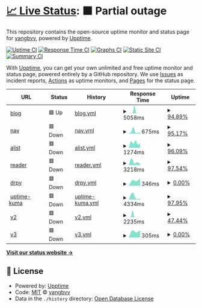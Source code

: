 # [📈 Live Status](https://yangbvv.github.io/upptime): <!--live status--> **🟧 Partial outage**

This repository contains the open-source uptime monitor and status page for [yangbvv](https://yangbvv.github.io/upptime), powered by [Upptime](https://github.com/upptime/upptime).

[![Uptime CI](https://github.com/yangbvv/upptime/workflows/Uptime%20CI/badge.svg)](https://github.com/yangbvv/upptime/actions?query=workflow%3A%22Uptime+CI%22)
[![Response Time CI](https://github.com/yangbvv/upptime/workflows/Response%20Time%20CI/badge.svg)](https://github.com/yangbvv/upptime/actions?query=workflow%3A%22Response+Time+CI%22)
[![Graphs CI](https://github.com/yangbvv/upptime/workflows/Graphs%20CI/badge.svg)](https://github.com/yangbvv/upptime/actions?query=workflow%3A%22Graphs+CI%22)
[![Static Site CI](https://github.com/yangbvv/upptime/workflows/Static%20Site%20CI/badge.svg)](https://github.com/yangbvv/upptime/actions?query=workflow%3A%22Static+Site+CI%22)
[![Summary CI](https://github.com/yangbvv/upptime/workflows/Summary%20CI/badge.svg)](https://github.com/yangbvv/upptime/actions?query=workflow%3A%22Summary+CI%22)

With [Upptime](https://upptime.js.org), you can get your own unlimited and free uptime monitor and status page, powered entirely by a GitHub repository. We use [Issues](https://github.com/yangbvv/upptime/issues) as incident reports, [Actions](https://github.com/yangbvv/upptime/actions) as uptime monitors, and [Pages](https://yangbvv.github.io/upptime) for the status page.

<!--start: status pages-->
<!-- This summary is generated by Upptime (https://github.com/upptime/upptime) -->
<!-- Do not edit this manually, your changes will be overwritten -->
<!-- prettier-ignore -->
| URL | Status | History | Response Time | Uptime |
| --- | ------ | ------- | ------------- | ------ |
| <img alt="" src="https://icons.duckduckgo.com/ip3/blog.yangbvv.repl.co.ico" height="13"> [blog](https://blog.yangbvv.repl.co) | 🟩 Up | [blog.yml](https://github.com/yangbvv/upptime/commits/HEAD/history/blog.yml) | <details><summary><img alt="Response time graph" src="./graphs/blog/response-time-week.png" height="20"> 5058ms</summary><br><a href="https://yangbvv.github.io/upptime/history/blog"><img alt="Response time 5058" src="https://img.shields.io/endpoint?url=https%3A%2F%2Fraw.githubusercontent.com%2Fyangbvv%2Fupptime%2FHEAD%2Fapi%2Fblog%2Fresponse-time.json"></a><br><a href="https://yangbvv.github.io/upptime/history/blog"><img alt="24-hour response time 6198" src="https://img.shields.io/endpoint?url=https%3A%2F%2Fraw.githubusercontent.com%2Fyangbvv%2Fupptime%2FHEAD%2Fapi%2Fblog%2Fresponse-time-day.json"></a><br><a href="https://yangbvv.github.io/upptime/history/blog"><img alt="7-day response time 5058" src="https://img.shields.io/endpoint?url=https%3A%2F%2Fraw.githubusercontent.com%2Fyangbvv%2Fupptime%2FHEAD%2Fapi%2Fblog%2Fresponse-time-week.json"></a><br><a href="https://yangbvv.github.io/upptime/history/blog"><img alt="30-day response time 5058" src="https://img.shields.io/endpoint?url=https%3A%2F%2Fraw.githubusercontent.com%2Fyangbvv%2Fupptime%2FHEAD%2Fapi%2Fblog%2Fresponse-time-month.json"></a><br><a href="https://yangbvv.github.io/upptime/history/blog"><img alt="1-year response time 5058" src="https://img.shields.io/endpoint?url=https%3A%2F%2Fraw.githubusercontent.com%2Fyangbvv%2Fupptime%2FHEAD%2Fapi%2Fblog%2Fresponse-time-year.json"></a></details> | <details><summary><a href="https://yangbvv.github.io/upptime/history/blog">94.89%</a></summary><a href="https://yangbvv.github.io/upptime/history/blog"><img alt="All-time uptime 94.89%" src="https://img.shields.io/endpoint?url=https%3A%2F%2Fraw.githubusercontent.com%2Fyangbvv%2Fupptime%2FHEAD%2Fapi%2Fblog%2Fuptime.json"></a><br><a href="https://yangbvv.github.io/upptime/history/blog"><img alt="24-hour uptime 96.09%" src="https://img.shields.io/endpoint?url=https%3A%2F%2Fraw.githubusercontent.com%2Fyangbvv%2Fupptime%2FHEAD%2Fapi%2Fblog%2Fuptime-day.json"></a><br><a href="https://yangbvv.github.io/upptime/history/blog"><img alt="7-day uptime 94.89%" src="https://img.shields.io/endpoint?url=https%3A%2F%2Fraw.githubusercontent.com%2Fyangbvv%2Fupptime%2FHEAD%2Fapi%2Fblog%2Fuptime-week.json"></a><br><a href="https://yangbvv.github.io/upptime/history/blog"><img alt="30-day uptime 94.89%" src="https://img.shields.io/endpoint?url=https%3A%2F%2Fraw.githubusercontent.com%2Fyangbvv%2Fupptime%2FHEAD%2Fapi%2Fblog%2Fuptime-month.json"></a><br><a href="https://yangbvv.github.io/upptime/history/blog"><img alt="1-year uptime 94.89%" src="https://img.shields.io/endpoint?url=https%3A%2F%2Fraw.githubusercontent.com%2Fyangbvv%2Fupptime%2FHEAD%2Fapi%2Fblog%2Fuptime-year.json"></a></details>
| <img alt="" src="https://icons.duckduckgo.com/ip3/nav.yangbvv.repl.co.ico" height="13"> [nav](https://nav.yangbvv.repl.co) | 🟥 Down | [nav.yml](https://github.com/yangbvv/upptime/commits/HEAD/history/nav.yml) | <details><summary><img alt="Response time graph" src="./graphs/nav/response-time-week.png" height="20"> 675ms</summary><br><a href="https://yangbvv.github.io/upptime/history/nav"><img alt="Response time 675" src="https://img.shields.io/endpoint?url=https%3A%2F%2Fraw.githubusercontent.com%2Fyangbvv%2Fupptime%2FHEAD%2Fapi%2Fnav%2Fresponse-time.json"></a><br><a href="https://yangbvv.github.io/upptime/history/nav"><img alt="24-hour response time 384" src="https://img.shields.io/endpoint?url=https%3A%2F%2Fraw.githubusercontent.com%2Fyangbvv%2Fupptime%2FHEAD%2Fapi%2Fnav%2Fresponse-time-day.json"></a><br><a href="https://yangbvv.github.io/upptime/history/nav"><img alt="7-day response time 675" src="https://img.shields.io/endpoint?url=https%3A%2F%2Fraw.githubusercontent.com%2Fyangbvv%2Fupptime%2FHEAD%2Fapi%2Fnav%2Fresponse-time-week.json"></a><br><a href="https://yangbvv.github.io/upptime/history/nav"><img alt="30-day response time 675" src="https://img.shields.io/endpoint?url=https%3A%2F%2Fraw.githubusercontent.com%2Fyangbvv%2Fupptime%2FHEAD%2Fapi%2Fnav%2Fresponse-time-month.json"></a><br><a href="https://yangbvv.github.io/upptime/history/nav"><img alt="1-year response time 675" src="https://img.shields.io/endpoint?url=https%3A%2F%2Fraw.githubusercontent.com%2Fyangbvv%2Fupptime%2FHEAD%2Fapi%2Fnav%2Fresponse-time-year.json"></a></details> | <details><summary><a href="https://yangbvv.github.io/upptime/history/nav">95.17%</a></summary><a href="https://yangbvv.github.io/upptime/history/nav"><img alt="All-time uptime 95.17%" src="https://img.shields.io/endpoint?url=https%3A%2F%2Fraw.githubusercontent.com%2Fyangbvv%2Fupptime%2FHEAD%2Fapi%2Fnav%2Fuptime.json"></a><br><a href="https://yangbvv.github.io/upptime/history/nav"><img alt="24-hour uptime 96.70%" src="https://img.shields.io/endpoint?url=https%3A%2F%2Fraw.githubusercontent.com%2Fyangbvv%2Fupptime%2FHEAD%2Fapi%2Fnav%2Fuptime-day.json"></a><br><a href="https://yangbvv.github.io/upptime/history/nav"><img alt="7-day uptime 95.17%" src="https://img.shields.io/endpoint?url=https%3A%2F%2Fraw.githubusercontent.com%2Fyangbvv%2Fupptime%2FHEAD%2Fapi%2Fnav%2Fuptime-week.json"></a><br><a href="https://yangbvv.github.io/upptime/history/nav"><img alt="30-day uptime 95.17%" src="https://img.shields.io/endpoint?url=https%3A%2F%2Fraw.githubusercontent.com%2Fyangbvv%2Fupptime%2FHEAD%2Fapi%2Fnav%2Fuptime-month.json"></a><br><a href="https://yangbvv.github.io/upptime/history/nav"><img alt="1-year uptime 95.17%" src="https://img.shields.io/endpoint?url=https%3A%2F%2Fraw.githubusercontent.com%2Fyangbvv%2Fupptime%2FHEAD%2Fapi%2Fnav%2Fuptime-year.json"></a></details>
| <img alt="" src="https://icons.duckduckgo.com/ip3/alist.yangbvv.repl.co.ico" height="13"> [alist](https://alist.yangbvv.repl.co) | 🟥 Down | [alist.yml](https://github.com/yangbvv/upptime/commits/HEAD/history/alist.yml) | <details><summary><img alt="Response time graph" src="./graphs/alist/response-time-week.png" height="20"> 1274ms</summary><br><a href="https://yangbvv.github.io/upptime/history/alist"><img alt="Response time 1274" src="https://img.shields.io/endpoint?url=https%3A%2F%2Fraw.githubusercontent.com%2Fyangbvv%2Fupptime%2FHEAD%2Fapi%2Falist%2Fresponse-time.json"></a><br><a href="https://yangbvv.github.io/upptime/history/alist"><img alt="24-hour response time 3195" src="https://img.shields.io/endpoint?url=https%3A%2F%2Fraw.githubusercontent.com%2Fyangbvv%2Fupptime%2FHEAD%2Fapi%2Falist%2Fresponse-time-day.json"></a><br><a href="https://yangbvv.github.io/upptime/history/alist"><img alt="7-day response time 1274" src="https://img.shields.io/endpoint?url=https%3A%2F%2Fraw.githubusercontent.com%2Fyangbvv%2Fupptime%2FHEAD%2Fapi%2Falist%2Fresponse-time-week.json"></a><br><a href="https://yangbvv.github.io/upptime/history/alist"><img alt="30-day response time 1274" src="https://img.shields.io/endpoint?url=https%3A%2F%2Fraw.githubusercontent.com%2Fyangbvv%2Fupptime%2FHEAD%2Fapi%2Falist%2Fresponse-time-month.json"></a><br><a href="https://yangbvv.github.io/upptime/history/alist"><img alt="1-year response time 1274" src="https://img.shields.io/endpoint?url=https%3A%2F%2Fraw.githubusercontent.com%2Fyangbvv%2Fupptime%2FHEAD%2Fapi%2Falist%2Fresponse-time-year.json"></a></details> | <details><summary><a href="https://yangbvv.github.io/upptime/history/alist">96.09%</a></summary><a href="https://yangbvv.github.io/upptime/history/alist"><img alt="All-time uptime 96.09%" src="https://img.shields.io/endpoint?url=https%3A%2F%2Fraw.githubusercontent.com%2Fyangbvv%2Fupptime%2FHEAD%2Fapi%2Falist%2Fuptime.json"></a><br><a href="https://yangbvv.github.io/upptime/history/alist"><img alt="24-hour uptime 96.70%" src="https://img.shields.io/endpoint?url=https%3A%2F%2Fraw.githubusercontent.com%2Fyangbvv%2Fupptime%2FHEAD%2Fapi%2Falist%2Fuptime-day.json"></a><br><a href="https://yangbvv.github.io/upptime/history/alist"><img alt="7-day uptime 96.09%" src="https://img.shields.io/endpoint?url=https%3A%2F%2Fraw.githubusercontent.com%2Fyangbvv%2Fupptime%2FHEAD%2Fapi%2Falist%2Fuptime-week.json"></a><br><a href="https://yangbvv.github.io/upptime/history/alist"><img alt="30-day uptime 96.09%" src="https://img.shields.io/endpoint?url=https%3A%2F%2Fraw.githubusercontent.com%2Fyangbvv%2Fupptime%2FHEAD%2Fapi%2Falist%2Fuptime-month.json"></a><br><a href="https://yangbvv.github.io/upptime/history/alist"><img alt="1-year uptime 96.09%" src="https://img.shields.io/endpoint?url=https%3A%2F%2Fraw.githubusercontent.com%2Fyangbvv%2Fupptime%2FHEAD%2Fapi%2Falist%2Fuptime-year.json"></a></details>
| <img alt="" src="https://icons.duckduckgo.com/ip3/reader.yangbvv.repl.co.ico" height="13"> [reader](https://reader.yangbvv.repl.co) | 🟥 Down | [reader.yml](https://github.com/yangbvv/upptime/commits/HEAD/history/reader.yml) | <details><summary><img alt="Response time graph" src="./graphs/reader/response-time-week.png" height="20"> 3218ms</summary><br><a href="https://yangbvv.github.io/upptime/history/reader"><img alt="Response time 3218" src="https://img.shields.io/endpoint?url=https%3A%2F%2Fraw.githubusercontent.com%2Fyangbvv%2Fupptime%2FHEAD%2Fapi%2Freader%2Fresponse-time.json"></a><br><a href="https://yangbvv.github.io/upptime/history/reader"><img alt="24-hour response time 5757" src="https://img.shields.io/endpoint?url=https%3A%2F%2Fraw.githubusercontent.com%2Fyangbvv%2Fupptime%2FHEAD%2Fapi%2Freader%2Fresponse-time-day.json"></a><br><a href="https://yangbvv.github.io/upptime/history/reader"><img alt="7-day response time 3218" src="https://img.shields.io/endpoint?url=https%3A%2F%2Fraw.githubusercontent.com%2Fyangbvv%2Fupptime%2FHEAD%2Fapi%2Freader%2Fresponse-time-week.json"></a><br><a href="https://yangbvv.github.io/upptime/history/reader"><img alt="30-day response time 3218" src="https://img.shields.io/endpoint?url=https%3A%2F%2Fraw.githubusercontent.com%2Fyangbvv%2Fupptime%2FHEAD%2Fapi%2Freader%2Fresponse-time-month.json"></a><br><a href="https://yangbvv.github.io/upptime/history/reader"><img alt="1-year response time 3218" src="https://img.shields.io/endpoint?url=https%3A%2F%2Fraw.githubusercontent.com%2Fyangbvv%2Fupptime%2FHEAD%2Fapi%2Freader%2Fresponse-time-year.json"></a></details> | <details><summary><a href="https://yangbvv.github.io/upptime/history/reader">97.54%</a></summary><a href="https://yangbvv.github.io/upptime/history/reader"><img alt="All-time uptime 97.54%" src="https://img.shields.io/endpoint?url=https%3A%2F%2Fraw.githubusercontent.com%2Fyangbvv%2Fupptime%2FHEAD%2Fapi%2Freader%2Fuptime.json"></a><br><a href="https://yangbvv.github.io/upptime/history/reader"><img alt="24-hour uptime 99.99%" src="https://img.shields.io/endpoint?url=https%3A%2F%2Fraw.githubusercontent.com%2Fyangbvv%2Fupptime%2FHEAD%2Fapi%2Freader%2Fuptime-day.json"></a><br><a href="https://yangbvv.github.io/upptime/history/reader"><img alt="7-day uptime 97.54%" src="https://img.shields.io/endpoint?url=https%3A%2F%2Fraw.githubusercontent.com%2Fyangbvv%2Fupptime%2FHEAD%2Fapi%2Freader%2Fuptime-week.json"></a><br><a href="https://yangbvv.github.io/upptime/history/reader"><img alt="30-day uptime 97.54%" src="https://img.shields.io/endpoint?url=https%3A%2F%2Fraw.githubusercontent.com%2Fyangbvv%2Fupptime%2FHEAD%2Fapi%2Freader%2Fuptime-month.json"></a><br><a href="https://yangbvv.github.io/upptime/history/reader"><img alt="1-year uptime 97.54%" src="https://img.shields.io/endpoint?url=https%3A%2F%2Fraw.githubusercontent.com%2Fyangbvv%2Fupptime%2FHEAD%2Fapi%2Freader%2Fuptime-year.json"></a></details>
| <img alt="" src="https://icons.duckduckgo.com/ip3/drpy.yangbvv.repl.co.ico" height="13"> [drpy](https://drpy.yangbvv.repl.co) | 🟥 Down | [drpy.yml](https://github.com/yangbvv/upptime/commits/HEAD/history/drpy.yml) | <details><summary><img alt="Response time graph" src="./graphs/drpy/response-time-week.png" height="20"> 346ms</summary><br><a href="https://yangbvv.github.io/upptime/history/drpy"><img alt="Response time 346" src="https://img.shields.io/endpoint?url=https%3A%2F%2Fraw.githubusercontent.com%2Fyangbvv%2Fupptime%2FHEAD%2Fapi%2Fdrpy%2Fresponse-time.json"></a><br><a href="https://yangbvv.github.io/upptime/history/drpy"><img alt="24-hour response time 438" src="https://img.shields.io/endpoint?url=https%3A%2F%2Fraw.githubusercontent.com%2Fyangbvv%2Fupptime%2FHEAD%2Fapi%2Fdrpy%2Fresponse-time-day.json"></a><br><a href="https://yangbvv.github.io/upptime/history/drpy"><img alt="7-day response time 346" src="https://img.shields.io/endpoint?url=https%3A%2F%2Fraw.githubusercontent.com%2Fyangbvv%2Fupptime%2FHEAD%2Fapi%2Fdrpy%2Fresponse-time-week.json"></a><br><a href="https://yangbvv.github.io/upptime/history/drpy"><img alt="30-day response time 346" src="https://img.shields.io/endpoint?url=https%3A%2F%2Fraw.githubusercontent.com%2Fyangbvv%2Fupptime%2FHEAD%2Fapi%2Fdrpy%2Fresponse-time-month.json"></a><br><a href="https://yangbvv.github.io/upptime/history/drpy"><img alt="1-year response time 346" src="https://img.shields.io/endpoint?url=https%3A%2F%2Fraw.githubusercontent.com%2Fyangbvv%2Fupptime%2FHEAD%2Fapi%2Fdrpy%2Fresponse-time-year.json"></a></details> | <details><summary><a href="https://yangbvv.github.io/upptime/history/drpy">0.00%</a></summary><a href="https://yangbvv.github.io/upptime/history/drpy"><img alt="All-time uptime 0.00%" src="https://img.shields.io/endpoint?url=https%3A%2F%2Fraw.githubusercontent.com%2Fyangbvv%2Fupptime%2FHEAD%2Fapi%2Fdrpy%2Fuptime.json"></a><br><a href="https://yangbvv.github.io/upptime/history/drpy"><img alt="24-hour uptime 0.00%" src="https://img.shields.io/endpoint?url=https%3A%2F%2Fraw.githubusercontent.com%2Fyangbvv%2Fupptime%2FHEAD%2Fapi%2Fdrpy%2Fuptime-day.json"></a><br><a href="https://yangbvv.github.io/upptime/history/drpy"><img alt="7-day uptime 0.00%" src="https://img.shields.io/endpoint?url=https%3A%2F%2Fraw.githubusercontent.com%2Fyangbvv%2Fupptime%2FHEAD%2Fapi%2Fdrpy%2Fuptime-week.json"></a><br><a href="https://yangbvv.github.io/upptime/history/drpy"><img alt="30-day uptime 0.00%" src="https://img.shields.io/endpoint?url=https%3A%2F%2Fraw.githubusercontent.com%2Fyangbvv%2Fupptime%2FHEAD%2Fapi%2Fdrpy%2Fuptime-month.json"></a><br><a href="https://yangbvv.github.io/upptime/history/drpy"><img alt="1-year uptime 0.00%" src="https://img.shields.io/endpoint?url=https%3A%2F%2Fraw.githubusercontent.com%2Fyangbvv%2Fupptime%2FHEAD%2Fapi%2Fdrpy%2Fuptime-year.json"></a></details>
| <img alt="" src="https://icons.duckduckgo.com/ip3/uptime-kuma.yangbvv.repl.co.ico" height="13"> [uptime-kuma](https://uptime-kuma.yangbvv.repl.co) | 🟥 Down | [uptime-kuma.yml](https://github.com/yangbvv/upptime/commits/HEAD/history/uptime-kuma.yml) | <details><summary><img alt="Response time graph" src="./graphs/uptime-kuma/response-time-week.png" height="20"> 4334ms</summary><br><a href="https://yangbvv.github.io/upptime/history/uptime-kuma"><img alt="Response time 4334" src="https://img.shields.io/endpoint?url=https%3A%2F%2Fraw.githubusercontent.com%2Fyangbvv%2Fupptime%2FHEAD%2Fapi%2Fuptime-kuma%2Fresponse-time.json"></a><br><a href="https://yangbvv.github.io/upptime/history/uptime-kuma"><img alt="24-hour response time 5192" src="https://img.shields.io/endpoint?url=https%3A%2F%2Fraw.githubusercontent.com%2Fyangbvv%2Fupptime%2FHEAD%2Fapi%2Fuptime-kuma%2Fresponse-time-day.json"></a><br><a href="https://yangbvv.github.io/upptime/history/uptime-kuma"><img alt="7-day response time 4334" src="https://img.shields.io/endpoint?url=https%3A%2F%2Fraw.githubusercontent.com%2Fyangbvv%2Fupptime%2FHEAD%2Fapi%2Fuptime-kuma%2Fresponse-time-week.json"></a><br><a href="https://yangbvv.github.io/upptime/history/uptime-kuma"><img alt="30-day response time 4334" src="https://img.shields.io/endpoint?url=https%3A%2F%2Fraw.githubusercontent.com%2Fyangbvv%2Fupptime%2FHEAD%2Fapi%2Fuptime-kuma%2Fresponse-time-month.json"></a><br><a href="https://yangbvv.github.io/upptime/history/uptime-kuma"><img alt="1-year response time 4334" src="https://img.shields.io/endpoint?url=https%3A%2F%2Fraw.githubusercontent.com%2Fyangbvv%2Fupptime%2FHEAD%2Fapi%2Fuptime-kuma%2Fresponse-time-year.json"></a></details> | <details><summary><a href="https://yangbvv.github.io/upptime/history/uptime-kuma">97.95%</a></summary><a href="https://yangbvv.github.io/upptime/history/uptime-kuma"><img alt="All-time uptime 97.95%" src="https://img.shields.io/endpoint?url=https%3A%2F%2Fraw.githubusercontent.com%2Fyangbvv%2Fupptime%2FHEAD%2Fapi%2Fuptime-kuma%2Fuptime.json"></a><br><a href="https://yangbvv.github.io/upptime/history/uptime-kuma"><img alt="24-hour uptime 95.30%" src="https://img.shields.io/endpoint?url=https%3A%2F%2Fraw.githubusercontent.com%2Fyangbvv%2Fupptime%2FHEAD%2Fapi%2Fuptime-kuma%2Fuptime-day.json"></a><br><a href="https://yangbvv.github.io/upptime/history/uptime-kuma"><img alt="7-day uptime 97.95%" src="https://img.shields.io/endpoint?url=https%3A%2F%2Fraw.githubusercontent.com%2Fyangbvv%2Fupptime%2FHEAD%2Fapi%2Fuptime-kuma%2Fuptime-week.json"></a><br><a href="https://yangbvv.github.io/upptime/history/uptime-kuma"><img alt="30-day uptime 97.95%" src="https://img.shields.io/endpoint?url=https%3A%2F%2Fraw.githubusercontent.com%2Fyangbvv%2Fupptime%2FHEAD%2Fapi%2Fuptime-kuma%2Fuptime-month.json"></a><br><a href="https://yangbvv.github.io/upptime/history/uptime-kuma"><img alt="1-year uptime 97.95%" src="https://img.shields.io/endpoint?url=https%3A%2F%2Fraw.githubusercontent.com%2Fyangbvv%2Fupptime%2FHEAD%2Fapi%2Fuptime-kuma%2Fuptime-year.json"></a></details>
| <img alt="" src="https://icons.duckduckgo.com/ip3/v2.yangbvv.repl.co.ico" height="13"> [v2](https://v2.yangbvv.repl.co) | 🟥 Down | [v2.yml](https://github.com/yangbvv/upptime/commits/HEAD/history/v2.yml) | <details><summary><img alt="Response time graph" src="./graphs/v2/response-time-week.png" height="20"> 2235ms</summary><br><a href="https://yangbvv.github.io/upptime/history/v2"><img alt="Response time 2235" src="https://img.shields.io/endpoint?url=https%3A%2F%2Fraw.githubusercontent.com%2Fyangbvv%2Fupptime%2FHEAD%2Fapi%2Fv2%2Fresponse-time.json"></a><br><a href="https://yangbvv.github.io/upptime/history/v2"><img alt="24-hour response time 297" src="https://img.shields.io/endpoint?url=https%3A%2F%2Fraw.githubusercontent.com%2Fyangbvv%2Fupptime%2FHEAD%2Fapi%2Fv2%2Fresponse-time-day.json"></a><br><a href="https://yangbvv.github.io/upptime/history/v2"><img alt="7-day response time 2235" src="https://img.shields.io/endpoint?url=https%3A%2F%2Fraw.githubusercontent.com%2Fyangbvv%2Fupptime%2FHEAD%2Fapi%2Fv2%2Fresponse-time-week.json"></a><br><a href="https://yangbvv.github.io/upptime/history/v2"><img alt="30-day response time 2235" src="https://img.shields.io/endpoint?url=https%3A%2F%2Fraw.githubusercontent.com%2Fyangbvv%2Fupptime%2FHEAD%2Fapi%2Fv2%2Fresponse-time-month.json"></a><br><a href="https://yangbvv.github.io/upptime/history/v2"><img alt="1-year response time 2235" src="https://img.shields.io/endpoint?url=https%3A%2F%2Fraw.githubusercontent.com%2Fyangbvv%2Fupptime%2FHEAD%2Fapi%2Fv2%2Fresponse-time-year.json"></a></details> | <details><summary><a href="https://yangbvv.github.io/upptime/history/v2">47.44%</a></summary><a href="https://yangbvv.github.io/upptime/history/v2"><img alt="All-time uptime 47.44%" src="https://img.shields.io/endpoint?url=https%3A%2F%2Fraw.githubusercontent.com%2Fyangbvv%2Fupptime%2FHEAD%2Fapi%2Fv2%2Fuptime.json"></a><br><a href="https://yangbvv.github.io/upptime/history/v2"><img alt="24-hour uptime 43.61%" src="https://img.shields.io/endpoint?url=https%3A%2F%2Fraw.githubusercontent.com%2Fyangbvv%2Fupptime%2FHEAD%2Fapi%2Fv2%2Fuptime-day.json"></a><br><a href="https://yangbvv.github.io/upptime/history/v2"><img alt="7-day uptime 47.44%" src="https://img.shields.io/endpoint?url=https%3A%2F%2Fraw.githubusercontent.com%2Fyangbvv%2Fupptime%2FHEAD%2Fapi%2Fv2%2Fuptime-week.json"></a><br><a href="https://yangbvv.github.io/upptime/history/v2"><img alt="30-day uptime 47.44%" src="https://img.shields.io/endpoint?url=https%3A%2F%2Fraw.githubusercontent.com%2Fyangbvv%2Fupptime%2FHEAD%2Fapi%2Fv2%2Fuptime-month.json"></a><br><a href="https://yangbvv.github.io/upptime/history/v2"><img alt="1-year uptime 47.44%" src="https://img.shields.io/endpoint?url=https%3A%2F%2Fraw.githubusercontent.com%2Fyangbvv%2Fupptime%2FHEAD%2Fapi%2Fv2%2Fuptime-year.json"></a></details>
| <img alt="" src="https://icons.duckduckgo.com/ip3/v3.yangbvv.repl.co.ico" height="13"> [v3](https://v3.yangbvv.repl.co) | 🟥 Down | [v3.yml](https://github.com/yangbvv/upptime/commits/HEAD/history/v3.yml) | <details><summary><img alt="Response time graph" src="./graphs/v3/response-time-week.png" height="20"> 305ms</summary><br><a href="https://yangbvv.github.io/upptime/history/v3"><img alt="Response time 305" src="https://img.shields.io/endpoint?url=https%3A%2F%2Fraw.githubusercontent.com%2Fyangbvv%2Fupptime%2FHEAD%2Fapi%2Fv3%2Fresponse-time.json"></a><br><a href="https://yangbvv.github.io/upptime/history/v3"><img alt="24-hour response time 341" src="https://img.shields.io/endpoint?url=https%3A%2F%2Fraw.githubusercontent.com%2Fyangbvv%2Fupptime%2FHEAD%2Fapi%2Fv3%2Fresponse-time-day.json"></a><br><a href="https://yangbvv.github.io/upptime/history/v3"><img alt="7-day response time 305" src="https://img.shields.io/endpoint?url=https%3A%2F%2Fraw.githubusercontent.com%2Fyangbvv%2Fupptime%2FHEAD%2Fapi%2Fv3%2Fresponse-time-week.json"></a><br><a href="https://yangbvv.github.io/upptime/history/v3"><img alt="30-day response time 305" src="https://img.shields.io/endpoint?url=https%3A%2F%2Fraw.githubusercontent.com%2Fyangbvv%2Fupptime%2FHEAD%2Fapi%2Fv3%2Fresponse-time-month.json"></a><br><a href="https://yangbvv.github.io/upptime/history/v3"><img alt="1-year response time 305" src="https://img.shields.io/endpoint?url=https%3A%2F%2Fraw.githubusercontent.com%2Fyangbvv%2Fupptime%2FHEAD%2Fapi%2Fv3%2Fresponse-time-year.json"></a></details> | <details><summary><a href="https://yangbvv.github.io/upptime/history/v3">0.00%</a></summary><a href="https://yangbvv.github.io/upptime/history/v3"><img alt="All-time uptime 0.00%" src="https://img.shields.io/endpoint?url=https%3A%2F%2Fraw.githubusercontent.com%2Fyangbvv%2Fupptime%2FHEAD%2Fapi%2Fv3%2Fuptime.json"></a><br><a href="https://yangbvv.github.io/upptime/history/v3"><img alt="24-hour uptime 0.00%" src="https://img.shields.io/endpoint?url=https%3A%2F%2Fraw.githubusercontent.com%2Fyangbvv%2Fupptime%2FHEAD%2Fapi%2Fv3%2Fuptime-day.json"></a><br><a href="https://yangbvv.github.io/upptime/history/v3"><img alt="7-day uptime 0.00%" src="https://img.shields.io/endpoint?url=https%3A%2F%2Fraw.githubusercontent.com%2Fyangbvv%2Fupptime%2FHEAD%2Fapi%2Fv3%2Fuptime-week.json"></a><br><a href="https://yangbvv.github.io/upptime/history/v3"><img alt="30-day uptime 0.00%" src="https://img.shields.io/endpoint?url=https%3A%2F%2Fraw.githubusercontent.com%2Fyangbvv%2Fupptime%2FHEAD%2Fapi%2Fv3%2Fuptime-month.json"></a><br><a href="https://yangbvv.github.io/upptime/history/v3"><img alt="1-year uptime 0.00%" src="https://img.shields.io/endpoint?url=https%3A%2F%2Fraw.githubusercontent.com%2Fyangbvv%2Fupptime%2FHEAD%2Fapi%2Fv3%2Fuptime-year.json"></a></details>

<!--end: status pages-->

[**Visit our status website →**](https://yangbvv.github.io/upptime)

## 📄 License

- Powered by: [Upptime](https://github.com/upptime/upptime)
- Code: [MIT](./LICENSE) © [yangbvv](https://yangbvv.github.io/upptime)
- Data in the `./history` directory: [Open Database License](https://opendatacommons.org/licenses/odbl/1-0/)
